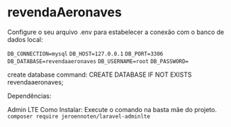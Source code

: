 # revendaAeronaves

Configure o seu arquivo .env para estabelecer a conexão com o banco de dados local:


```DB_CONNECTION=mysql```
```DB_HOST=127.0.0.1```
```DB_PORT=3306```
```DB_DATABASE=revendaaeronaves```
```DB_USERNAME=root```
```DB_PASSWORD=```


create database command:
CREATE DATABASE IF NOT EXISTS revendaaeronaves;


Dependências:

Admin LTE
Como Instalar:
Execute o comando na basta mãe do projeto.
```composer require jeroennoten/laravel-adminlte```